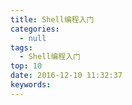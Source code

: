 ```yaml
---
title: Shell编程入门
categories:
  - null
tags:
  - Shell编程入门
top: 10
date: 2016-12-10 11:32:37
keywords:
---
```

